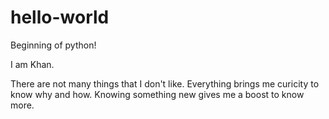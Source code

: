# hello-world
Beginning of python!


I am Khan.

There are not many things that I don't like. Everything brings me curicity to know why and how. Knowing something new gives me a boost to know more.
